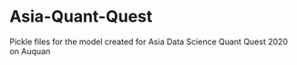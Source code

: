 # Asia-Quant-Quest
Pickle files for the model created for Asia Data Science Quant Quest 2020 on Auquan
